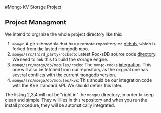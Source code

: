 #Mongo KV Storage Project

## Project Managment

We intend to organize the whole project directory like this:

1. `mongo`: A git submodule that has a remote repository on [github](https://github.com/pku-ceca-research/mongo.git`), which is forked from the lasted mongodb repo.
2. `mongo/src/third_party/rocksdb`: Latest RocksDB source code [directory](https://github.com/facebook/rocksdb). We need to link this to build the storage engine.
3. `mongo/src/mongo/db/modules/rocks`: The `mongo-rocks` [integration](https://github.com/pku-ceca-research/mongo-rocks.git). This one will also be fetched from our repository, as the original one has several conflicts with the current mongodb version.
4. `mongo/src/mongo/db/modules/kvs`: This should be our integration code with the KVS standard API. We should define this later.

The listing 2,3,4 will not be "right in" the `mongo/` directory, in order to keep clean and simple. They will lies in this repository and when you run the install procedure, they will be automatically integrated.
